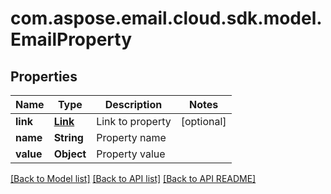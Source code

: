 
# com.aspose.email.cloud.sdk.model.EmailProperty

## Properties
Name | Type | Description | Notes
------------ | ------------- | ------------- | -------------
**link** | [**Link**](Link.md) | Link to property              |  [optional]
**name** | **String** | Property name              | 
**value** | **Object** | Property value              | 


[[Back to Model list]](README.md#documentation-for-models) [[Back to API list]](README.md#documentation-for-api-endpoints) [[Back to API README]](README.md)

